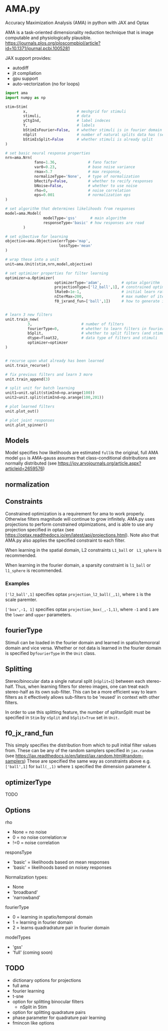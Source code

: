 # AMA.py
Accuracy Maximization Analysis (AMA) in python with JAX and Optax

AMA is a task-oriented dimensionality reduction technique that is image computable and physiologically plausible.
https://journals.plos.org/ploscompbiol/article?id=10.1371/journal.pcbi.1005281

JAX support provides:
- autodiff
- jit compliation
- gpu support
- auto-vectorization (no for loops)

```python
import ama
import numpy as np

stim=Stim(
        x,                      # meshgrid for stimuli
        stimuli,                # data
        yCtgInd,                # label indeces
        Y,                      # labels
        bStimIsFourier=False,   # whether stimuli is in fourier domain
        nSplit                  # number of natural splits data has (see below)
        bStimIsSplit=False      # whether stimuli is already split
)

# set basic neural response properties
nrn=ama.Nrn(
             fano=1.36,              # fano factor
             var0=0.23,              # base noise variance
             rmax=5.7                # max response,
             normalizeType='None',   # type of normalization
             bRectify=False,         # whether to recify responses
             bNoise=False,           # whether to use noise
             rho=0,                  # noise correlation
             eps=0.001               # normalization eps
)

# set algorithm that determines likelihoods from responses
model=ama.Model(
                 modelType='gss'      # main algorithm
                 responseType='basic' # how responses are read
        )

# set ojbective for learning
objective=ama.Objective(errType='map',
                        lossType='mean'
)

# wrap these into a unit
unit=ama.Unit(stim,nrn,model,objective)

# set optimizer properties for filter learning
optimizer=a.Optimizer(
                      optimizerType='adam',         # optax algorithm
                      projectionType=['l2_ball',1], # constrained optimization
                      lRate0=1e-1,                  # initial learn rate
                      nIterMax=200,                 # max number of iterations
                      f0_jxrand_fun=['ball',1])     # how to generate initial filters


# learn 3 new filters
unit.train_new(
          3,                      # number of filters
          fourierType=0,          # whether to learn filters in fourier domain
          bSplit,                 # whether to split filters (and stimuil into multiple parts
          dtype=float32,          # data type of filters and stimuli
          optimizer=optimzer
)


# recurse upon what already has been learned
unit.train_recurse()

# fix previous filters and learn 3 more
unit.train_append(3)

# split unit for batch learning
unit1=unit.split(stimInd=np.arange(100))
unit2=unit.split(stimInd=np.arange(100,201))

# plot learned filters
unit.plot_out()

# plot joint responses
unit.plot_spinner()

```
## Models
Model specifies how likelihoods are estimated
`full`is the original, full AMA model
`gss` is AMA-gauss assumes that class-conditional distributions are normally distributed (see https://jov.arvojournals.org/article.aspx?articleid=2659576)

## normalization


## Constraints
Constrained optimization is a requirement for ama to work properly.
Otherwise filters magnitude will continue to grow infinitely.
AMA.py uses projections to perform constrained otpimizations, and is able to use
any projection specified in optax (see https://optax.readthedocs.io/en/latest/api/projections.html).
Note also that AMA.py also applies the specified constraint to each filter.

When learning in the spatial domain, L2 constraints `L1_ball` or ` L1_sphere` is recommended.

When learning in the fourier domain, a sparsity constraint is  `l1_ball` or ` l1_sphere` is recommended.

### Examples
`['l2_ball',1]` specifies optax `projection_l2_ball(_,1)`, where `1` is the scale paremter.

`['box',-1, 1]` specifies optax `projection_box(_,-1,1)`, where `-1` and `1` are the `lower` and `upper` parameters.

## fourierType
Stimuli can be loaded in the fourier domain and learned in spatio/temororal domain and vice versa.
Whether or not data is learned in the fourier domain is specified by`fourierType` in the `Unit` class.

## Splitting
Stereo/binocular data a single natural split (`nSplit=1`) between each stereo-half.
Thus, when learning filters for stereo images, one can treat each stereo-half as its
own sub-filter. This can be a more efficient way to learn filters as it
effectively allows sub-filters to be 'reused' in context with other filters.

In order to use this splitting feature, the number of splitsnSplit must be specified
in `Stim` by `nSplit` and `bSplit=True` set in `Unit.`

## f0_jx_rand_fun
This simply specifies the distribution from which to pull initial filter values from.
These can be any of the random samplers specified in `jax.random` (see https://jax.readthedocs.io/en/latest/jax.random.html#random-samplers)
These are specified the same way as constraints above
e.g. `['ball',1]` for `ball(_,1)` where `1` specified the dimension parameter `d`.

## optimizerType
TODO

## Options
rho
- None = no noise
- 0    = no noise correlation:w
- !=0  = noise correlation

responsType
- 'basic' = likelihoods based on mean responses
- 'basic' = likelihoods based on noisey responses

Normalization types:
- None
- 'broadband'
- 'narrowband'

fourierType
- 0 = learning in spatio/temporal domain
- 1 = learning in fourier domain
- 2 = learns quadradrature pair in fourier domain

modelTypes
- 'gss'
- 'full' (coming soon)

## TODO
- dictionary options for projections
- full ama
- fourier learning
- t-sne
- option for splitting binocular filters
    - nSplit in Stim
- option for splitting quadrature pairs
- phase parameter for quadrature pair learning
- fmincon like options

